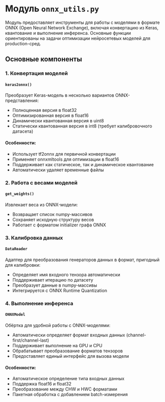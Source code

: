 # Модуль `onnx_utils.py`

Модуль предоставляет инструменты для работы с моделями в формате ONNX (Open Neural Network Exchange), включая конвертацию из Keras, квантование и выполнение инференса. Основные функции ориентированы на задачи оптимизации нейросетевых моделей для production-сред.

## Основные компоненты

### 1. Конвертация моделей

#### `keras2onnx()`
Преобразует Keras-модель в несколько вариантов ONNX-представления:
- Полноценная версия в float32
- Оптимизированная версия в float16
- Динамически квантованная версия в uint8 
- Статически квантованная версия в int8 (требует калибровочного датасета)

#### Особенности:
- Использует tf2onnx для первичной конвертации
- Применяет onnxmltools для оптимизации в float16
- Поддерживает как статическое, так и динамическое квантование
- Автоматически удаляет временные файлы

### 2. Работа с весами моделей

#### `get_weights()`
Извлекает веса из ONNX-модели:
- Возвращает список numpy-массивов
- Сохраняет исходную структуру весов
- Работает с форматом initializer графа ONNX

### 3. Калибровка данных

#### `DataReader`
Адаптер для преобразования генераторов данных в формат, пригодный для калибровки:
- Определяет имя входного тензора автоматически
- Поддерживает итерацию по датасету
- Преобразует данные в numpy-массивы
- Интегрируется с ONNX Runtime Quantization

### 4. Выполнение инференса

#### `ONNXModel`
Обёртка для удобной работы с ONNX-моделями:
- Автоматически определяет формат входных данных (channel-first/channel-last)
- Поддерживает выполнение на GPU и CPU
- Обрабатывает преобразование форматов тензоров
- Предоставляет единый интерфейс для вызова модели

#### Особенности:
- Автоматическое определение типа входных данных
- Поддержка float16 и float32
- Преобразование между CHW и HWC форматами
- Пакетная обработка с добавлением batch-измерения